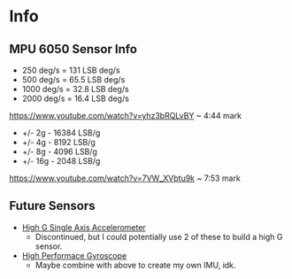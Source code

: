 # Info

## MPU 6050 Sensor Info

* 250 deg/s = 131 LSB deg/s
* 500 deg/s = 65.5 LSB deg/s
* 1000 deg/s = 32.8 LSB deg/s
* 2000 deg/s = 16.4 LSB deg/s

https://www.youtube.com/watch?v=yhz3bRQLvBY ~ 4:44 mark

* +/- 2g - 16384 LSB/g
* +/- 4g - 8192 LSB/g
* +/- 8g - 4096 LSB/g
* +/- 16g - 2048 LSB/g

https://www.youtube.com/watch?v=7VW_XVbtu9k ~ 7:53 mark

## Future Sensors

* [High G Single Axis Accelerometer](https://www.sparkfun.com/products/retired/9332)
  * Discontinued, but I could potentially use 2 of these to build a high G sensor.
* [High Performace Gyroscope](https://www.mouser.com/ProductDetail/Analog-Devices/ADXRS649BBGZ?qs=WIvQP4zGanhEKWMUW9AK8A%3D%3D)
  * Maybe combine with above to create my own IMU, idk.
  